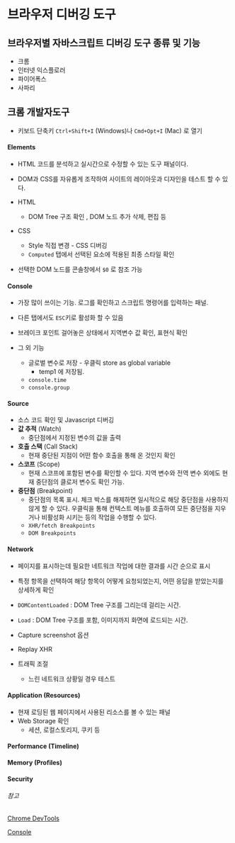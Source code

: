 # 브라우저 디버깅 도구

## 브라우저별 자바스크립트 디버깅 도구 종류 및 기능

- 크롬
- 인터넷 익스플로러
- 파이어폭스
- 사파리

## 크롬 개발자도구

- 키보드 단축키 `Ctrl+Shift+I` (Windows)나 `Cmd+Opt+I` (Mac) 로 열기

#### Elements

- HTML 코드를 분석하고 실시간으로 수정할 수 있는 도구 패널이다.
- DOM과 CSS를 자유롭게 조작하여 사이트의 레이아웃과 디자인을 테스트 할 수 있다.
- HTML
  - DOM Tree 구조 확인 , DOM 노드 추가 삭제, 편집 등
- CSS

  - Style 직접 변경 - CSS 디버깅
  - `Computed` 탭에서 선택된 요소에 적용된 최종 스타일 확인

- 선택한 DOM 노드를 콘솔창에서 `$0` 로 참조 가능

#### Console

- 가장 많이 쓰이는 기능. 로그를 확인하고 스크립트 명령어를 입력하는 패널.
- 다른 탭에서도 `ESC`키로 활성화 할 수 있음
- 브레이크 포인트 걸어놓은 상태에서 지역변수 값 확인, 표현식 확인

- 그 외 기능
  - 글로벌 변수로 저장 - 우클릭 store as global variable
    - temp1 에 저장됨.
  - `console.time`
  - `console.group`

#### Source

- 소스 코드 확인 및 Javascript 디버깅
- **값 추적** (Watch)
  - 중단점에서 지정된 변수의 값을 출력
- **호출 스택** (Call Stack)
  - 현재 중단된 지점이 어떤 함수 호출을 통해 온 것인지 확인
- **스코프** (Scope)
  - 현재 스코프에 포함된 변수를 확인할 수 있다. 지역 변수와 전역 변수 외에도 현재 중단점의 클로저 변수도 확인 가능.
- **중단점** (Breakpoint)
  - 중단점의 목록 표시. 체크 박스를 해제하면 일시적으로 해당 중단점을 사용하지 않게 할 수 있다. 우클릭을 통해 컨텍스트 메뉴를 호출하여 모든 중단점을 지우거나 비활성화 시키는 등의 작업을 수행할 수 있다.
  - `XHR/fetch Breakpoints`
  - `DOM Breakpoints`

#### Network

- 페이지를 표시하는데 필요한 네트워크 작업에 대한 결과를 시간 순으로 표시
- 특정 항목을 선택하여 해당 항목이 어떻게 요청되었는지, 어떤 응답을 받았는지를 상세하게 확인

- `DOMContentLoaded` : DOM Tree 구조를 그리는데 걸리는 시간.
- `Load` : DOM Tree 구조를 포함, 이미지까지 화면에 로드되는 시간.
- Capture screenshot 옵션
- Replay XHR
- 트래픽 조절
  - 느린 네트워크 상황일 경우 테스트

#### Application (Resources)

- 현재 로딩된 웹 페이지에서 사용된 리소스를 볼 수 있는 패널
- Web Storage 확인
  - 세션, 로컬스토리지, 쿠키 등

#### Performance (Timeline)

#### Memory (Profiles)

#### Security

###### 참고

[Chrome DevTools](https://developers.google.com/web/tools/chrome-devtools)

<!-- https://ui.toast.com/fe-guide/ko_DEBUG -->

[Console](https://developer.mozilla.org/en-US/docs/Web/API/Console)

<!-- [사파리](https://developer.apple.com/safari/tools/) -->
